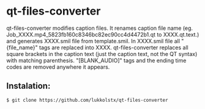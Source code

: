 qt-files-converter
==================
  qt-files-converter modifies caption files.
It renames caption file name (eg. Job_XXXX.mp4_5823fb160c8346bc82ec90cc4d4472b1.qt to XXXX.qt.text.)
and generates XXXX.smil file from template.smil.
In XXXX.smil file all "{file_name}" tags are replaced into XXXX.
qt-files-converter replaces all square brackets in the caption text (just the caption text, not the QT syntax)
with matching parenthesis.
"[BLANK_AUDIO]" tags and the ending time codes are removed anywhere it appears.


Instalation:
-----------
    $ git clone https://github.com/lukkolstx/qt-files-converter

